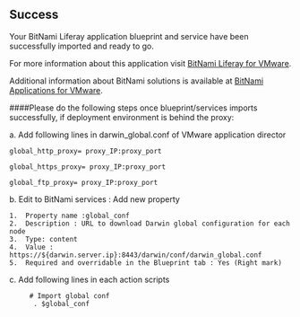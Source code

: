 [BitNami Applications for VMware]: http://bitnami.org/vmware "BitNami Applications for VMware"
[BitNami Liferay for VMware]: http://bitnami.org/vmware/liferay "BitNami Liferay for VMware"


## Success
Your BitNami Liferay application blueprint and service have been successfully imported and ready to go.

For more information about this application visit [BitNami Liferay for VMware].

Additional information about BitNami solutions is available at [BitNami Applications for VMware].


####Please do the following steps once blueprint/services imports successfully, if deployment environment is behind the proxy:

a.	Add following lines in darwin_global.conf of VMware application director 

  	global_http_proxy= proxy_IP:proxy_port
  
  	global_https_proxy= proxy_IP:proxy_port
  
  	global_ftp_proxy= proxy_IP:proxy_port

b.	Edit to BitNami services : Add new property 

  	1.	Property name :global_conf   
  	2.	Description : URL to download Darwin global configuration for each node  
  	3.	Type: content    	
  	4.	Value : https://${darwin.server.ip}:8443/darwin/conf/darwin_global.conf  	
  	5.	Required and overridable in the Blueprint tab : Yes (Right mark)

c.	Add following lines in each action scripts

 		 # Import global conf   
  		  . $global_conf

